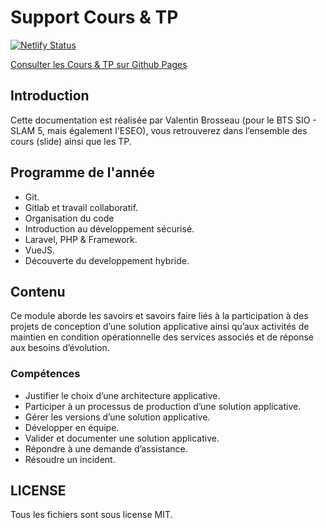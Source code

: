 # Support Cours & TP

[![Netlify Status](https://api.netlify.com/api/v1/badges/e35f4f3f-c4c2-454d-b00a-ccf7be8d524d/deploy-status)](https://app.netlify.com/sites/unruffled-sinoussi-ff7de3/deploys)

[Consulter les Cours & TP sur Github Pages](https://cours.brosseau.ovh/)

## Introduction

Cette documentation est réalisée par Valentin Brosseau (pour le BTS SIO - SLAM 5, mais également l'ESEO), vous retrouverez dans l’ensemble des cours (slide) ainsi que les TP.

## Programme de l'année

- Git.
- Gitlab et travail collaboratif.
- Organisation du code
- Introduction au développement sécurisé.
- Laravel, PHP & Framework.
- VueJS.
- Découverte du developpement hybride.

## Contenu

Ce module aborde les savoirs et savoirs faire liés à la participation à des projets de conception d’une
solution applicative ainsi qu’aux activités de maintien en condition opérationnelle des services associés
et de réponse aux besoins d’évolution.

### Compétences

- Justifier le choix d’une architecture applicative.
- Participer à un processus de production d’une solution applicative.
- Gérer les versions d’une solution applicative.
- Développer en équipe.
- Valider et documenter une solution applicative.
- Répondre à une demande d’assistance.
- Résoudre un incident.

## LICENSE

Tous les fichiers sont sous license MIT.
